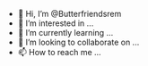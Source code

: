 - 👋 Hi, I’m @Butterfriendsrem
- 👀 I’m interested in ...
- 🌱 I’m currently learning ...
- 💞️ I’m looking to collaborate on ...
- 📫 How to reach me ...

<!---
Butterfriendsrem/Butterfriendsrem is a ✨ special ✨ repository because its `README.md` (this file) appears on your GitHub profile.
You can click the Preview link to take a look at your changes.
--->
